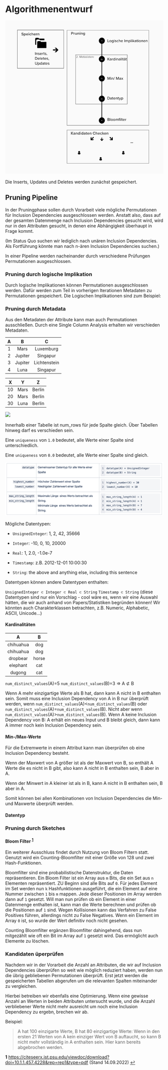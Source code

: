 # Algorithmenentwurf

![](imgs/Algorithmenentwurf.png)

Die Inserts, Updates und Deletes werden zunächst gespeichert.

## Pruning Pipeline

In der Pruningphase sollen durch Vorarbeit viele mögliche Permutationen für Inclusion Dependencies ausgeschlossen werden. Anstatt also, dass auf der gesamten Datenmenge nach Inclusion Dependencies gesucht wird, wird nur in den Attributen gesucht, in denen eine Abhängigkeit überhaupt in Frage kommt.

(Im Status Quo suchen wir lediglich nach unären Inclusion Dependencies. Als Fortführung könnte man nach n-ären Inclusion Dependencies suchen.)

In einer Pipeline werden nacheinander durch verschiedene Prüfungen Permutationen ausgeschlossen.

### Pruning durch logische Implikation

Durch logische Implikationen können Permutationen ausgeschlossen werden. Dafür werden zum Teil in vorherigen Iterationen Metadaten zu Permutationen gespeichert.
Die Logischen Implikationen sind zum Beispiel:

### Pruning durch Metadata

Aus den Metadaten der Attribute kann man auch Permutationen ausschließen. Durch eine Single Column Analysis erhalten wir verschieden Metadaten.

|  A  |    B    |      C       |
| :-: | :-----: | :----------: |
|  1  |  Mars   |  Luxemburg   |
|  2  | Jupiter |   Singapur   |
|  3  | Jupiter | Lichtenstein |
|  4  |  Luna   |   Singapur   |

|  X  |  Y   |   Z    |
| :-: | :--: | :----: |
| 10  | Mars | Berlin |
| 20  | Mars | Berlin |
| 30  | Luna | Berlin |

![](imgs/Kardinatlitäten.png)

Innerhalb einer Tabelle ist num_rows für jede Spalte gleich. Über Tabellen hinweg darf es verschieden sein.

Eine `uniqueness` von `1.0` bedeutet, alle Werte einer Spalte sind unterschiedlich.

Eine `uniqueness` von `0.0` bedeutet, alle Werte einer Spalte sind gleich.

![](imgs/Datapattern.png)

Mögliche Datentypen:

- `UnsignedInteger`: 1, 2, 42, 35666

- `Integer`: -10, 0, 10, 20000

- `Real`: 1, 2.0, -1.0e-7

- `Timestamp`: z.B. 2012-12-01 10:00:30

- `String`: the above and anything else, including this sentence

Datentypen können andere Datentypen enthalten:

`UnsignedInteger ⊂ Integer ⊂ Real ⊂ String`
`Timestamp ⊂ String`
(diese Datentypen sind nur ein Vorschlag - cool wäre es, wenn wir eine Auswahl hätten, die wir auch anhand von Papers/Statistiken begründen können! Wir könnten auch Charakterklassen betrachten, z.B. Numeric, Alphabetic, ASCII, Unicode…)

#### Kardinalitäten

|     A     |   B   |
| :-------: | :---: |
| chihuahua |  dog  |
| chihuahua |  dog  |
| dropbear  | horse |
| elephant  |  cat  |
|  dugong   |  cat  |

`num_distinct_values`(A)=5
`num_distinct_values`(B)=3
=> A ⊄ B

Wenn A mehr einzigartige Werte als B hat, dann kann A nicht in B enthalten sein. Somit muss eine Inclusion Dependency von A in B nur überprüft werden, wenn `num_distinct_values`(A)<`num_distinct_values`(B) oder `num_distinct_values`(A)=`num_distinct_values`(B). Nicht aber wenn `num_distinct_values`(A)>`num_distinct_values`(B).
Wenn A keine Inclusion Dependency von B: A erhält ein neues Input und B bleibt gleich, dann kann A immer noch kein Inclusion Dependency sein.

#### Min-/Max-Werte

Für die Extremwerte in einem Attribut kann man überprüfen ob eine Inclusion Dependency besteht.

Wenn der Maxwert von A größer ist als der Maxwert von B, so enthält A Werte die es nicht in B gibt, also kann A nicht in B enthalten sein, B aber in A.

Wenn der Minwert in A kleiner ist als in B, kann A nicht in B enthalten sein, B aber in A.

Somit können bei allen Kombinationen von Inclusion Dependencies die Min- und Maxwerte überprüft werden.

#### Datentyp

### Pruning durch Sketches

#### Bloom Filter <sup id="1">[1](#f1)</sup>

Ein weiterer Ausschluss findet durch Nutzung von Bloom Filtern statt. Genutzt wird ein Counting-Bloomfilter mit einer Größe von 128 und zwei Hash-Funktionen.

Bloomfilter sind eine probabilistische Datenstruktur, die Daten repräsentieren. Ein Bloom Filter ist ein Array aus `m` Bits, die ein Set aus `n` Elementen repräsentiert. ZU Beginn sind alle Bits auf `0`. Für jedes Element im Set werden nun `k` Hashfunktionen ausgeführt, die ein Element auf eine Nummer zwischen `1` bis `m` mappen. Jede dieser Positionen im Array werden dann auf `1` gesetzt. Will man nun prüfen ob ein Element in einer Datenmenge enthalten ist, kann man die Werte berechnen und prüfen ob die Positionen auf `1` sind. Wegen Kollisionen kann das Verfahren zu False Positives führen, allerdings nicht zu False Negatives. Wenn ein Element im Array `0` ist, so wurde der Wert definitiv noch nicht gesehen.

Counting Bloomfilter ergänzen Bloomfilter dahingehend, dass nun mitgezählt wie oft ein Bit im Array auf `1` gesetzt wird. Das ermöglicht auch Elemente zu löschen.

### Kandidaten üperprüfen

Nachdem wir in der Vorarbeit die Anzahl an Attributen, die wir auf Inclusion Dependencies überprüfen so weit wie möglich reduziert haben, werden nun die übrig gebliebenen Permutationen überprüft. Erst jetzt werden die gespeicherten Tabellen abgerufen um die relevanten Spalten miteinander zu vergleichen.

Hierbei betreiben wir ebenfalls eine Optimierung. Wenn eine gewisse Anzahl an Werten in beiden Attributen untersucht wurde, und die Anzahl verbliebener Werte nicht mehr ausreicht um noch eine Inclusion Dependency zu ergebn, brechen wir ab.

Beispiel:

> A hat 100 einzigarte Werte, B hat 80 einzigartige Werte: Wenn in den ersten 21 Werten von A kein einziger Wert von B auftaucht, so kann B nicht mehr vollständig in A enthalten sein. Hier kann bereits abgebrochen werden.

<b id="1">1</b> https://citeseerx.ist.psu.edu/viewdoc/download?doi=10.1.1.457.4228&rep=rep1&type=pdf (Stand 14.09.2022) [↩](#a1)

